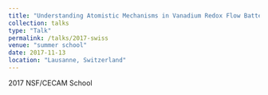```yaml
---
title: "Understanding Atomistic Mechanisms in Vanadium Redox Flow Batteries via Quantum-Chemical Simulations"
collection: talks
type: "Talk"
permalink: /talks/2017-swiss
venue: "summer school"
date: 2017-11-13
location: "Lausanne, Switzerland"
---
```

2017 NSF/CECAM School
